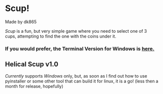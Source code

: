 # Scup!
Made by dk865

_Scup_ is a fun, but very simple game where you need to select one of 3 cups, attempting to find the one with the coins under it.

### If you would prefer, the Terminal Version for Windows is [here.](https://github.com/dk865/scup/tree/cogwheel)

## Helical Scup v1.0
*Currently* supports _Windows_ only, but, as soon as I find out how to use pyinstaller or some other tool that can build it for linux, it is a go! (less then a month for release, hopefully)

